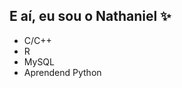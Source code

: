 ## E aí, eu sou o Nathaniel ✨ ##

- C/C++
- R
- MySQL
- Aprendend Python
<!--
  <div>
    <div style="display: inline_block"><br>
      <img align="center" alt="R" height="70" width="40" src="https://cdn.jsdelivr.net/gh/devicons/devicon@latest/icons/c/c-line.svg">
      <img align="center" alt="R" height="70" width="40" src="https://cdn.jsdelivr.net/gh/devicons/devicon@latest/icons/cplusplus/cplusplus-plain.svg">
      <img align="center" alt="R" height="70" width="40" src="https://cdn.jsdelivr.net/gh/devicons/devicon@latest/icons/mysql/mysql-original.svg">
      <img align="center" alt="R" height="70" width="40" src="https://cdn.jsdelivr.net/gh/devicons/devicon@latest/icons/r/r-plain.svg">
  </div>
